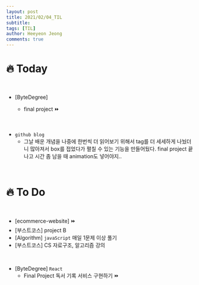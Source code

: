 ```yaml
---
layout: post
title: 2021/02/04_TIL
subtitle:
tags: [TIL]
author: Heeyeon Jeong
comments: true
---
```


# 🔥 Today

<br>

- [ByteDegree]

  - final project ⏩

<br>

- `github blog`
  - 그날 배운 개념을 나중에 한번씩 더 읽어보기 위해서 tag를 더 세세하게 나눴더니 많아져서 box를 접었다가 펼칠 수 있는 기능을 만들어뒀다. final project 끝나고 시간 좀 남을 때 animation도 넣어야지..

<br>

# 🔥 To Do

<br>

- [ecommerce-website] ⏩
- [부스트코스] project B
- [Algorithm] `javaScript` 매일 1문제 이상 풀기
- [부스트코스] CS 자료구조, 알고리즘 강의

<br>

- [ByteDegree] `React`
  - Final Project 독서 기록 서비스 구현하기 ⏩
